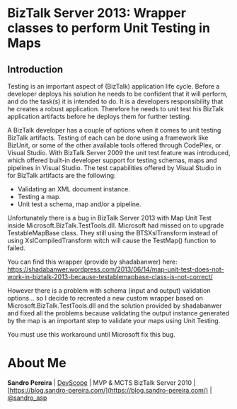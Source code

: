 # BizTalk Server 2013: Wrapper classes to perform Unit Testing in Maps

## Introduction
Testing is an important aspect of (BizTalk) application life cycle. Before a developer deploys his solution he needs to be confident that it will perform, and do the task(s) it is intended to do. It is a developers responsibility that he creates a robust application. Therefore he needs to unit test his BizTalk application artifacts before he deploys them for further testing.

A BizTalk developer has a couple of options when it comes to unit testing BizTalk artifacts. Testing of each can be done using a framework like BizUnit, or some of the other available tools offered through CodePlex, or Visual Studio. With BizTalk Server 2009 the unit test feature was introduced, which offered built-in developer support for testing schemas, maps and pipelines in Visual Studio. The test capabilities offered by Visual Studio in for BizTalk artifacts are the following:
* Validating an XML document instance.
* Testing a map.
* Unit test a schema, map and/or a pipeline.

Unfortunately there is a bug in BizTalk Server 2013 with Map Unit Test inside Microsoft.BizTalk.TestTools.dll.
Microsoft had missed on to upgrade TestableMapBase class. They still using the BTSXslTransform instead of using XslCompiledTransform witch will cause the TestMap() function to failed.

You can find this wrapper (provide by  shadabanwer) here: https://shadabanwer.wordpress.com/2013/06/14/map-unit-test-does-not-work-in-biztalk-2013-because-testablemapbase-class-is-not-correct/

However there is a problem with schema (input and output) validation options... so I decide to recreated a new custom wrapper based on Microsoft.BizTalk.TestTools.dll and the solution provided by shadabanwer and fixed all the problems because validating the output instance generated by the map is an important step to validate your maps using Unit Testing.

You must use this workaround until Microsoft fix this bug.

# About Me
**Sandro Pereira** | [DevScope](http://www.devscope.net/) | MVP & MCTS BizTalk Server 2010 | [https://blog.sandro-pereira.com/](https://blog.sandro-pereira.com/) | [@sandro_asp](https://twitter.com/sandro_asp)